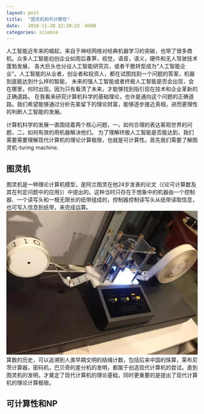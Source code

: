 ```yaml
---
layout: post
title:  "图灵机和可计算性"
date:   2018-11-20 22:28:22 -0500
categories: science
---
```


人工智能近年来的崛起，来自于神经网络对经典机器学习的突破，也带了很多商机。众多人工智能初创企业如雨后春笋，视觉，语音，语义，硬件和无人驾驶技术蓬勃发展，
各大巨头也分设人工智能研究员，或者干脆转型成为“人工智能企业”。人工智能的从业者，创业者和投资人，都在试图找到一个问题的答案，机器到底能达到什么样的智能，
未来的强人工智能或者终极人工智能是否会出现，会在哪里，何时出现。因为只有看清了未来，才能够找到指引现在技术和企业革新的正确道路。
在我看来研究计算机科学的基础理论，也许是通向这个问题的正确道路。我们希望能够通过分析先辈留下的理论财富，能够逐步接近真相，进而更理性的判断人工智能的发展。

计算机科学的发展一直围绕着两个核心问题，一，如何合理的表达客观世界的问题，二，如何有效的用机器解决他们。
为了理解终极人工智能是否能达到，我们需要需要理解现代计算机的理论计算极限，也就是可计算性。首先我们需要了解图灵机-turing machine.

## 图灵机
图灵机是一种理论计算机模型，是阿兰图灵在他24岁发表的论文（《论可计算数及其在判定问题中的应用》）中提出的。这种当时只存在于想象中的机器由一个控制器、一个读写头和一根无限长的纸带组成的，控制器控制读写头从纸带读取信息，也可写入信息到纸带，来完成运算。
![From Wikipedia](turingmachine.jpg)
算数的历史，可以追溯到人类早期文明的结绳计数，包括后来中国的珠算，莱布尼茨计算器，密码机，巴贝奇的差分机的发明，都属于创造现代计算机的尝试。直到图灵机的发明，才奠定了现代计算机的理论基础，同时更重要的是提出了现代计算机的理论计算极限。

## 可计算性和NP



